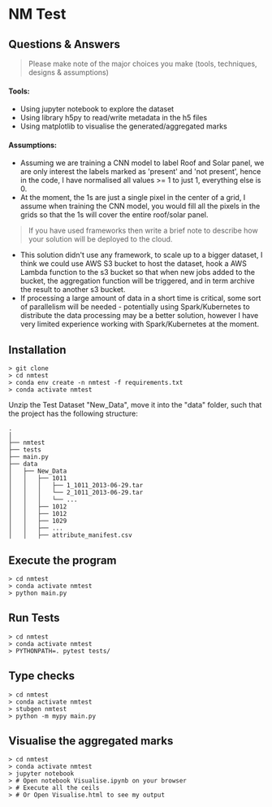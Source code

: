 # NM Test

## Questions & Answers
> Please make note of the major choices you make (tools, techniques, designs & assumptions)


#### Tools:
- Using jupyter notebook to explore the dataset
- Using library h5py to read/write metadata in the h5 files
- Using matplotlib to visualise the generated/aggregated marks

#### Assumptions:
- Assuming we are training a CNN model to label Roof and Solar panel, we are only interest the labels marked as 'present' and 'not present', 
hence in the code, I have normalised all values >= 1 to just 1, everything else is 0. 
- At the moment, the 1s are just a single pixel in the center of a grid, I assume when training the CNN model, you would fill all the pixels in the grids so that the 1s will cover the entire roof/solar panel.

> If you have used frameworks then write a brief note to describe how your solution will be deployed to the cloud.

- This solution didn't use any framework, to scale up to a bigger dataset, I think we could use AWS S3 bucket to host the dataset, hook a AWS Lambda function to the s3 bucket so that when new jobs added to the bucket, the aggregation function will be triggered, and in term archive the result to another s3 bucket.
- If processing a large amount of data in a short time is critical, some sort of parallelism will be needed - potentially using Spark/Kubernetes to distribute the data processing may be a better solution, however I have very limited experience working with Spark/Kubernetes at the moment.   







## Installation
```
> git clone 
> cd nmtest
> conda env create -n nmtest -f requirements.txt
> conda activate nmtest 
```
Unzip the Test Dataset "New_Data", move it into the "data" folder, such that the project 
has the following structure:
```
.
│   
├── nmtest
├── tests
├── main.py   
├── data                     
│   ├── New_Data
│   │   ├── 1011
│   │   │   ├── 1_1011_2013-06-29.tar
│   │   │   └── 2_1011_2013-06-29.tar
│   │   │   └── ...
│   │   ├── 1012
│   │   ├── 1012
│   │   ├── 1029
│   │   ├── ...
│   │   ├── attribute_manifest.csv

```

## Execute the program
```
> cd nmtest
> conda activate nmtest
> python main.py
```

## Run Tests
```
> cd nmtest
> conda activate nmtest
> PYTHONPATH=. pytest tests/
```

## Type checks
```
> cd nmtest
> conda activate nmtest
> stubgen nmtest
> python -m mypy main.py 
```

## Visualise the aggregated marks
```
> cd nmtest
> conda activate nmtest
> jupyter notebook
> # Open notebook Visualise.ipynb on your browser
> # Execute all the ceils 
> # Or Open Visualise.html to see my output

```